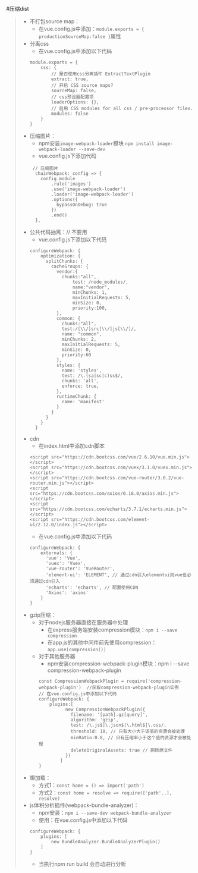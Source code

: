 #压缩dist
>* 不打包source map：
>   * 在vue.config.js中添加：```module.exports = { productionSourceMap:false }```属性  
>* 分离css
>   * 在vue.config.js中添加以下代码
>   ```
>   module.exports = {
>       css: {
>           // 是否使用css分离插件 ExtractTextPlugin
>           extract: true,
>           // 开启 CSS source maps?
>           sourceMap: false,
>           // css预设器配置项
>           loaderOptions: {},
>           // 启用 CSS modules for all css / pre-processor files.
>           modules: false
>       }
>   }
>   ```
>* 压缩图片：
>   * npm安装```image-webpack-loader```模块 ```npm install image-webpack-loader --save-dev```  
>   * vue.config.js下添加代码  
>   ```
>    // 压缩图片
>     chainWebpack: config => {
>       config.module
>           .rule('images')
>           .use('image-webpack-loader')
>           .loader('image-webpack-loader')
>           .options({
>             bypassOnDebug: true
>           })
>           .end()
>     },
>   ```  
>* 公共代码抽离：// 不要用
>   * vue.config.js下添加以下代码
>   ```
>   configureWebpack: {
>       optimization: {
>         splitChunks: {
>           cacheGroups: {
>             vendor:{
>               chunks:"all",
>                   test: /node_modules/,
>                   name:"vendor",
>                   minChunks: 1,
>                   maxInitialRequests: 5,
>                   minSize: 0,
>                   priority:100,
>             },
>             common: {
>               chunks:"all",
>               test:/[\\/]src[\\/]js[\\/]/,
>               name: "common",
>               minChunks: 2,
>               maxInitialRequests: 5,
>               minSize: 0,
>               priority:60
>             },
>             styles: {
>               name: 'styles',
>               test: /\.(sa|sc|c)ss$/,
>               chunks: 'all',
>               enforce: true,
>             },
>             runtimeChunk: {
>               name: 'manifest'
>             }
>           }
>         }
>       }
>     }
>   ```
>* cdn
>   * 在index.html中添加cdn脚本
>   ```
>   <script src="https://cdn.bootcss.com/vue/2.6.10/vue.min.js"></script>
>   <script src="https://cdn.bootcss.com/vuex/3.1.0/vuex.min.js"></script>
>   <script src="https://cdn.bootcss.com/vue-router/3.0.2/vue-router.min.js"></script>
>   <script src="https://cdn.bootcss.com/axios/0.18.0/axios.min.js"></script>
>   <script src="https://cdn.bootcss.com/echarts/3.7.1/echarts.min.js"></script>
>   <script src="https://cdn.bootcss.com/element-ui/2.12.0/index.js"></script>
>   ```
>   * 在vue.config.js中添加以下代码  
>   ```
>   configureWebpack: {
>       externals: {
>         'vue': 'Vue',
>         'vuex': 'Vuex',
>         'vue-router': 'VueRouter',
>         'element-ui': 'ELEMENT', // 通过cdn引入elementui则vue也必须通过cdn引入
>         'echarts': 'echarts', // 配置使用CDN
>         'Axios': 'axios'
>       }
>   }
>   ```
>* gzip压缩：
>   * 对于nodejs服务器直接在服务器中处理  
>       * 在express服务端安装compression模块：```npm i --save compression```  
>       * 在app.js的其他中间件前先使用compression：```app.use(compression())```  
>   * 对于其他服务器  
>       * npm安装compression-webpack-plugin模块：npm i --save compression-webpack-plugin  
>       ```
>       const CompressionWebpackPlugin = require('compression-webpack-plugin')  //获取compression-webpack-plugin实例  
>       // 在vue.config.js中添加以下代码
>       configureWebpack: {
>           plugins:[
>                 new CompressionWebpackPlugin({
>                   filename: '[path].gz[query]',
>                   algorithm: 'gzip',
>                   test: /\.js$|\.json$|\.html$|\.css/,
>                   threshold: 10, // 只有大小大于该值的资源会被处理
>                   minRatio:0.8, // 只有压缩率小于这个值的资源才会被处理
>                   deleteOriginalAssets: true // 删除原文件
>                 })
>               ]
>       }
>       ```
>* 懒加载：
>   * 方式1：```const home = () => import('path')```  
>   * 方式2：```const home = resolve => require(['path'..], resolve)```  
>* js体积分析插件(webpack-bundle-analyzer)：
>   * npm安装：```npm i --save-dev webpack-bundle-analyzer```
>   * 使用：在vue.config.js中添加以下代码
>   ```
>   configureWebpack: {
>       plugins: [
>           new BundleAnalyzer.BundleAnalyzerPlugin()
>       ]
>   }
>   ```
>   * 当执行npm run build 会自动进行分析
